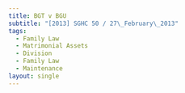 ```yaml
---
title: BGT v BGU
subtitle: "[2013] SGHC 50 / 27\_February\_2013"
tags:
  - Family Law
  - Matrimonial Assets
  - Division
  - Family Law
  - Maintenance
layout: single
---
```


